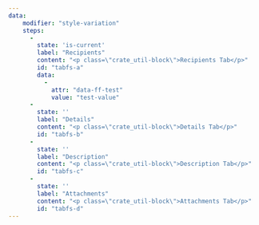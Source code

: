 ```yaml
---
data:
    modifier: "style-variation"
    steps: 
      -
        state: 'is-current'
        label: "Recipients"
        content: "<p class=\"crate_util-block\">Recipients Tab</p>"
        id: "tabfs-a"
        data:
          -
            attr: "data-ff-test"
            value: "test-value"
      -
        state: ''
        label: "Details"
        content: "<p class=\"crate_util-block\">Details Tab</p>"
        id: "tabfs-b"
      -
        state: ''
        label: "Description"
        content: "<p class=\"crate_util-block\">Description Tab</p>"
        id: "tabfs-c"
      -
        state: ''
        label: "Attachments"
        content: "<p class=\"crate_util-block\">Attachments Tab</p>"
        id: "tabfs-d"
---
```

